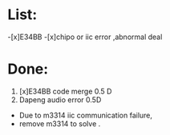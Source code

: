 # List:
-[x]E34BB
-[x]chipo or iic error ,abnormal deal 

# Done:
1. [x]E34BB
 code merge 0.5 D
2. Dapeng audio error 0.5D 
- Due to  m3314 iic communication failure,
- remove m3314 to solve .
